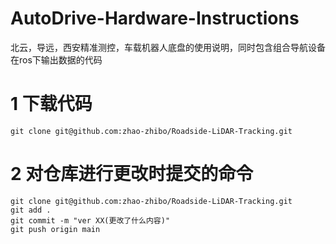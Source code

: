 # AutoDrive-Hardware-Instructions
北云，导远，西安精准测控，车载机器人底盘的使用说明，同时包含组合导航设备在ros下输出数据的代码

# 1 下载代码
```
git clone git@github.com:zhao-zhibo/Roadside-LiDAR-Tracking.git  
```
# 2 对仓库进行更改时提交的命令  
```
git clone git@github.com:zhao-zhibo/Roadside-LiDAR-Tracking.git  
git add .   
git commit -m "ver XX(更改了什么内容)" 
git push origin main
```
